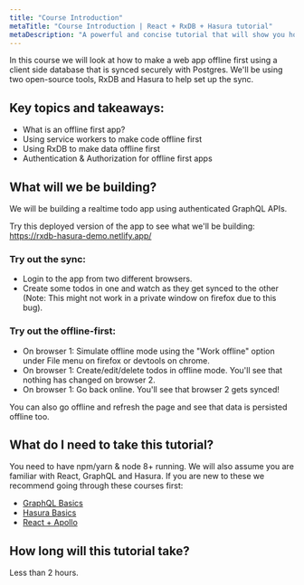 ```yaml
---
title: "Course Introduction"
metaTitle: "Course Introduction | React + RxDB + Hasura tutorial"
metaDescription: "A powerful and concise tutorial that will show you how to build an offline first app with RxDB and Hasura."
---
```


In this course we will look at how to make a web app offline first using a client side database
that is synced securely with Postgres.
We'll be using two open-source tools, RxDB and Hasura to help set up the sync.

## Key topics and takeaways:

- What is an offline first app?
- Using service workers to make code offline first
- Using RxDB to make data offline first
- Authentication & Authorization for offline first apps


## What will we be building?
We will be building a realtime todo app using authenticated GraphQL APIs.

Try this deployed version of the app to see what we'll be building: https://rxdb-hasura-demo.netlify.app/

### Try out the sync:

- Login to the app from two different browsers.
- Create some todos in one and watch as they get synced to the other (Note: This might not work in a private window on firefox due to this bug).

### Try out the offline-first:
- On  browser 1: Simulate offline mode using the "Work offline" option under File menu on firefox or devtools on chrome.
- On browser 1: Create/edit/delete todos in offline mode. You'll see that nothing has changed on browser 2.
- On browser 1: Go back online. You'll see that browser 2 gets synced!

You can also go offline and refresh the page and see that data is persisted offline too.

## What do I need to take this tutorial?
You need to have npm/yarn & node 8+ running. We will also assume you are familiar with React, GraphQL and Hasura. If you are new to these we recommend going through these courses first:

- [GraphQL Basics](https://hasura.io/learn/graphql/intro-graphql/introduction/)
- [Hasura Basics](https://hasura.io/learn/graphql/hasura/introduction/)
- [React + Apollo](https://hasura.io/learn/graphql/intro-graphql/introduction/)


## How long will this tutorial take?
Less than 2 hours.
